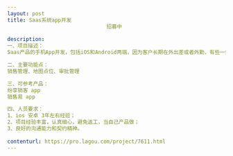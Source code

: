 ```yaml
---                
layout: post       
title: Saas系统app开发
                                招募中
           
description: 
一、项目描述：
Saas产品的手机App开发，包括iOS和Android两端，因为客户长期在外出差或者外勤，有些一些订单管理、销售管理等功能需要在移动端使用。

二、主要功能点：
销售管理、地图点位、审批管理

三、可参考产品：
纷享销客 app
销售易 app

四、人员要求：
1、ios 安卓 3年左右经验；
2、项目经验丰富，认真细心，避免返工，当自己产品做；
3、良好的沟通能力和契约精神。
     
contenturl: https://pro.lagou.com/project/7611.html      
---                 
```

